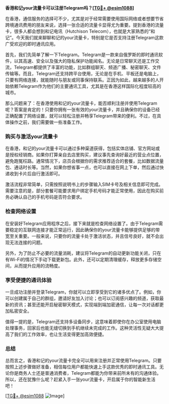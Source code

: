 **香港和记your流量卡可以注册Telegram吗？[[TG💪+ @esim1088](https://t.me/s/esim1088)]**

在香港，通信服务的选择可不少，尤其是对于经常需要使用国际网络或者想要节省跨境通讯费用的朋友来说，选择一张合适的流量卡显得尤为重要。提到香港的流量卡，很多人都会想到和记电讯（Hutchison Telecom），也就是大家熟悉的“和记”。今天我们就来聊聊和记的your流量卡，特别是它是否支持注册Telegram这款广受欢迎的即时通讯应用。

首先，我们先简单了解一下Telegram。Telegram是一款来自俄罗斯的即时通讯软件，以其高速、安全以及强大的隐私保护功能闻名。无论是日常聊天还是工作交流，Telegram都提供了丰富的功能，比如群组聊天、频道广播、秘密聊天、文件传输等。而且，Telegram还支持跨平台使用，无论是在手机、平板还是电脑上，只要有网络连接，就能随时与朋友或同事保持联系。正因为如此，越来越多的人开始依赖Telegram作为他们的主要通讯工具，尤其是在香港这样国际化程度较高的城市。

那么问题来了：在香港使用和记的your流量卡，能否顺利注册并使用Telegram呢？答案是肯定的！只要你拥有一张有效的your流量卡，并且确保你的设备已经正确配置了网络设置，就可以轻松注册并畅享Telegram带来的便利。不过，在具体操作之前，我们需要做一些准备工作。

### **购买与激活your流量卡**
在香港，和记的your流量卡可以通过多种渠道获得，包括实体店铺、官方网站或是授权经销商。如果你打算亲自去店里购买，建议事先查询好最近的营业点位置，避免跑冤枉路。通常情况下，店员会根据你的需求推荐适合的套餐，比如数据流量包、通话时长等。当然，如果你想省事一点，也可以直接在网上下单，然后通过快递收到卡片后自行激活即可。

激活流程非常简单，只需按照说明书上的步骤输入SIM卡号及相关信息即可完成。需要注意的是，部分套餐可能要求用户绑定手机号码才能正常使用，因此在购买前务必确认自己的手机号码是否符合要求。

### **检查网络设置**
在安装好Telegram应用程序之后，接下来就是检查网络设置了。由于Telegram需要稳定的互联网连接才能正常运行，因此确保你的your流量卡能够提供足够的带宽至关重要。一般来说，只要你的流量卡处于激活状态，并且信号良好，就不会出现无法连接的问题。

另外，为了防止不必要的流量消耗，建议将Telegram的自动更新功能关闭，只在有Wi-Fi的情况下手动下载更新包。此外，还可以定期清理缓存，释放更多存储空间，从而提升应用的流畅度。

### **享受便捷的通讯体验**
一旦成功注册并登录Telegram，你就可以立即享受到它的诸多优点了。例如，你可以创建属于自己的群组，邀请好友加入讨论；也可以订阅感兴趣的频道，获取最新的资讯；甚至还能开启秘密聊天模式，实现端到端加密通信，让每一次对话都更加私密安全。

值得一提的是，Telegram还支持多设备同步，这意味着即使你在办公室使用电脑处理事务，回家后也能无缝切换到手机继续未完成的工作。这种灵活性无疑大大提高了我们的工作效率，也让生活变得更加高效便捷。

### **总结**
总而言之，香港和记的your流量卡完全可以用来注册并正常使用Telegram。只要按照上述步骤做好准备，相信每位用户都能快速上手这款优秀的即时通讯工具。无论你是商务人士还是普通消费者，Telegram都能为你带来前所未有的沟通体验。所以，还在犹豫什么呢？赶紧入手一张your流量卡，开启属于你的智能新生活吧！

[[TG💪+ @esim1088](https://t.me/s/esim1088) ![Image](https://i.postimg.cc/4NQfJmqS/Snipaste-2025-05-13-00-14-12.png)]